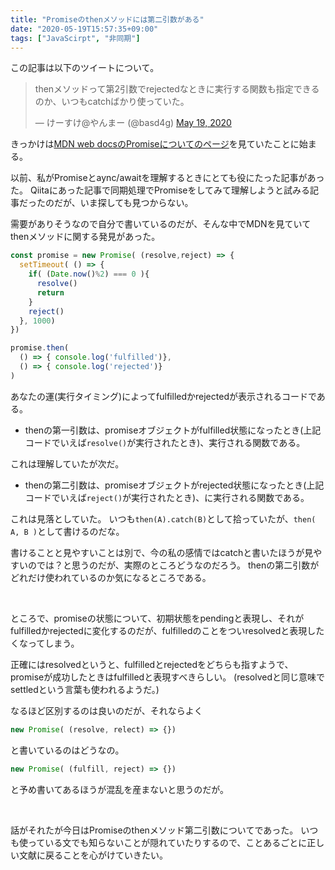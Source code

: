 ```yaml
---
title: "Promiseのthenメソッドには第二引数がある"
date: "2020-05-19T15:57:35+09:00"
tags: ["JavaScirpt", "非同期"]
---
```


この記事は以下のツイートについて。

<blockquote class="twitter-tweet"><p lang="ja" dir="ltr">thenメソッドって第2引数でrejectedなときに実行する関数も指定できるのか、いつもcatchばかり使っていた。</p>&mdash; けーすけ@やんまー (@basd4g) <a href="https://twitter.com/basd4g/status/1262637541028585475?ref_src=twsrc%5Etfw">May 19, 2020</a></blockquote> <script async src="https://platform.twitter.com/widgets.js" charset="utf-8"></script>


きっかけは[MDN web docsのPromiseについてのページ](https://developer.mozilla.org/ja/docs/Web/JavaScript/Reference/Global_Objects/Promise)を見ていたことに始まる。

以前、私がPromiseとaync/awaitを理解するときにとても役にたった記事があった。
Qiitaにあった記事で同期処理でPromiseをしてみて理解しようと試みる記事だったのだが、いま探しても見つからない。

需要がありそうなので自分で書いているのだが、そんな中でMDNを見ていてthenメソッドに関する発見があった。

```js
const promise = new Promise( (resolve,reject) => {
  setTimeout( () => {
    if( (Date.now()%2) === 0 ){
      resolve()
      return
    }
    reject()
  }, 1000)
})

promise.then(
  () => { console.log('fulfilled')},
  () => { console.log('rejected')}
)
```

あなたの運(実行タイミング)によってfulfilledかrejectedが表示されるコードである。

- thenの第一引数は、promiseオブジェクトがfulfilled状態になったとき(上記コードでいえば`resolve()`が実行されたとき)、実行される関数である。

これは理解していたが次だ。

- thenの第二引数は、promiseオブジェクトがrejected状態になったとき(上記コードでいえば`reject()`が実行されたとき)、に実行される関数である。

これは見落としていた。
いつも`then(A).catch(B)`として拾っていたが、`then( A, B )`として書けるのだな。

書けることと見やすいことは別で、今の私の感情ではcatchと書いたほうが見やすいのでは？と思うのだが、実際のところどうなのだろう。
thenの第二引数がどれだけ使われているのか気になるところである。

<br/>

ところで、promiseの状態について、初期状態をpendingと表現し、それがfulfilledかrejectedに変化するのだが、fulfilledのことをついresolvedと表現したくなってしまう。 

正確にはresolvedというと、fulfilledとrejectedをどちらも指すようで、promiseが成功したときはfulfilledと表現すべきらしい。
(resolvedと同じ意味でsettledという言葉も使われるようだ。)

なるほど区別するのは良いのだが、それならよく
```js
new Promise( (resolve, relect) => {})
```
と書いているのはどうなの。
```js
new Promise( (fulfill, reject) => {})
```
と予め書いてあるほうが混乱を産まないと思うのだが。

<br/>

話がそれたが今日はPromiseのthenメソッド第二引数についてであった。
いつも使っている文でも知らないことが隠れていたりするので、ことあるごとに正しい文献に戻ることを心がけていきたい。
